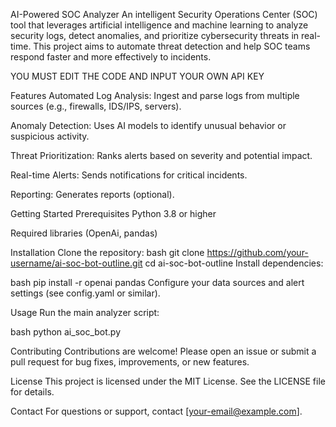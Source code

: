 AI-Powered SOC Analyzer
An intelligent Security Operations Center (SOC) tool that leverages artificial intelligence and machine learning to analyze security logs, detect anomalies, and prioritize cybersecurity threats in real-time. This project aims to automate threat detection and help SOC teams respond faster and more effectively to incidents.

YOU MUST EDIT THE CODE AND INPUT YOUR OWN API KEY

Features
Automated Log Analysis: Ingest and parse logs from multiple sources (e.g., firewalls, IDS/IPS, servers).

Anomaly Detection: Uses AI models to identify unusual behavior or suspicious activity.

Threat Prioritization: Ranks alerts based on severity and potential impact.

Real-time Alerts: Sends notifications for critical incidents.

Reporting: Generates reports (optional).

Getting Started
Prerequisites
Python 3.8 or higher

Required libraries (OpenAi, pandas)

Installation
Clone the repository:
bash
git clone https://github.com/your-username/ai-soc-bot-outline.git
cd ai-soc-bot-outline
Install dependencies:

bash
pip install -r openai pandas
Configure your data sources and alert settings (see config.yaml or similar).

Usage
Run the main analyzer script:

bash
python ai_soc_bot.py

Contributing
Contributions are welcome! Please open an issue or submit a pull request for bug fixes, improvements, or new features.

License
This project is licensed under the MIT License. See the LICENSE file for details.

Contact
For questions or support, contact [your-email@example.com].

